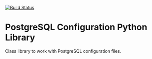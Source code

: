 [![Build Status](https://app.travis-ci.com/postgrespro/testgres.pg_conf.svg?token=HgEMhyw9n7RCQkHCis4T&branch=master)](https://travis-ci.com/github/postgrespro/testgres.pg_conf)

# PostgreSQL Configuration Python Library

Class library to work with PostgreSQL configuration files.

